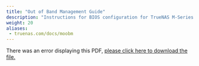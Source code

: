 ```yaml
---
title: "Out of Band Management Guide"
description: "Instructions for BIOS configuration for TrueNAS M-Series systems."
weight: 20
aliases:
 - truenas.com/docs/moobm
---
```


<object data="https://www.truenas.com/docs/files/MSeriesOOBM3.1.pdf" type="application/pdf" width="95%" height="1000">
  There was an error displaying this PDF, <a href="https://www.truenas.com/docs/files/MSeriesOOBM3.1.pdf">please click here to download the file.</a>
</object>
